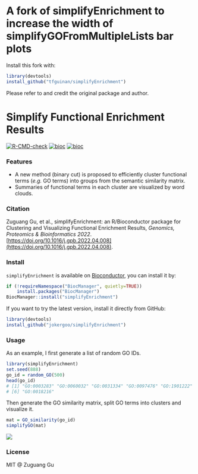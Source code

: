 # A fork of simplifyEnrichment to increase the width of simplifyGOFromMultipleLists bar plots

Install this fork with:

```r
library(devtools)
install_github("tfguinan/simplifyEnrichment")
```

Please refer to and credit the original package and author.

# Simplify Functional Enrichment Results

[![R-CMD-check](https://github.com/jokergoo/simplifyEnrichment/workflows/R-CMD-check/badge.svg)](https://github.com/jokergoo/simplifyEnrichment/actions)
[![bioc](http://www.bioconductor.org/shields/downloads/devel/simplifyEnrichment.svg)](https://bioconductor.org/packages/stats/bioc/simplifyEnrichment/) 
[![bioc](http://www.bioconductor.org/shields/years-in-bioc/simplifyEnrichment.svg)](http://bioconductor.org/packages/devel/bioc/html/simplifyEnrichment.html)

### Features

- A new method (binary cut) is proposed to efficiently cluster functional terms (_e.g._ GO terms) into groups from the semantic similarity matrix.
- Summaries of functional terms in each cluster are visualized by word clouds.

### Citation

Zuguang Gu, et al., simplifyEnrichment: an R/Bioconductor package for Clustering and Visualizing Functional Enrichment Results, _Genomics, Proteomics & Bioinformatics 2022_. [https://doi.org/10.1016/j.gpb.2022.04.008](https://doi.org/10.1016/j.gpb.2022.04.008).

### Install

`simplifyEnrichment` is available on [Bioconductor](http://www.bioconductor.org/packages/devel/bioc/html/simplifyEnrichment.html), you can install it by:

```r
if (!requireNamespace("BiocManager", quietly=TRUE))
    install.packages("BiocManager")
BiocManager::install("simplifyEnrichment")
```

If you want to try the latest version, install it directly from GitHub:

```r
library(devtools)
install_github("jokergoo/simplifyEnrichment")
```

### Usage

As an example, I first generate a list of random GO IDs.

```r
library(simplifyEnrichment)
set.seed(888)
go_id = random_GO(500)
head(go_id)
# [1] "GO:0003283" "GO:0060032" "GO:0031334" "GO:0097476" "GO:1901222"
# [6] "GO:0018216"
```

Then generate the GO similarity matrix, split GO terms into clusters and visualize it.

```r
mat = GO_similarity(go_id)
simplifyGO(mat)
```

![](https://user-images.githubusercontent.com/449218/89673686-133c8600-d8e7-11ea-89fe-5221cb64d819.png)


### License

MIT @ Zuguang Gu
